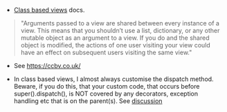 - [Class based views](https://docs.djangoproject.com/en/1.11/ref/class-based-views/#specification) docs.

>    "Arguments passed to a view are shared between every instance of a view. This means that you shouldn’t use a list, dictionary, or any other mutable object as an argument to a view. If you do and the shared object is modified, the actions of one user visiting your view could have an effect on subsequent users visiting the same view."
    
- See https://ccbv.co.uk/

- In class based views, I almost always customise the dispatch method. Beware, if you do this, that your custom code, that occurs before super().dispatch(), is NOT covered by any decorators, exception handling etc that is on the parent(s). See [discussion](https://stackoverflow.com/questions/27824181/django-a-class-based-view-with-mixins-and-dispatch-method)
